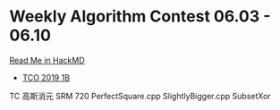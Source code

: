 # Weekly Algorithm Contest 06.03 - 06.10
[Read Me in HackMD](https://hackmd.io/@E-5gxTGiSByBOKpvsaKa_g/rkhL8wUR4)

- [TCO 2019 1B]()

TC 高斯消元
SRM 720 PerfectSquare.cpp
SlightlyBigger.cpp
SubsetXor
